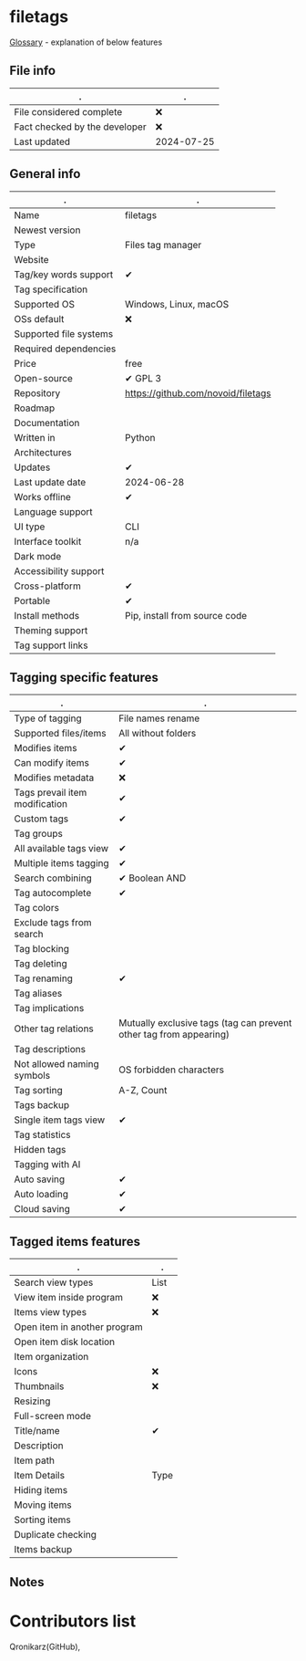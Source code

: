 # filetags
[Glossary](glossary.md) - explanation of below features

## File info
. | . |
---|---
File considered complete | ❌
Fact checked by the developer | ❌
Last updated | 2024-07-25

## General info
. | . |
---|---
Name | filetags
Newest version | 
Type | Files tag manager
Website | 
Tag/key words support | ✔
Tag specification | 
Supported OS | Windows, Linux, macOS
OSs default | ❌
Supported file systems | 
Required dependencies | 
Price | free
Open-source | ✔ GPL 3
Repository | https://github.com/novoid/filetags
Roadmap | 
Documentation | 
Written in | Python
Architectures | 
Updates | ✔
Last update date | 2024-06-28
Works offline | ✔
Language support | 
UI type | CLI
Interface toolkit | n/a
Dark mode | 
Accessibility support | 
Cross-platform | ✔
Portable | ✔
Install methods | Pip, install from source code
Theming support | 
Tag support links | 

## Tagging specific features
. | . |
---|---
Type of tagging | File names rename
Supported files/items | All without folders
Modifies items | ✔
Can modify items | ✔
Modifies metadata | ❌
Tags prevail item modification | ✔
Custom tags | ✔
Tag groups | 
All available tags view | ✔
Multiple items tagging | ✔
Search combining | ✔ Boolean AND
Tag autocomplete | ✔
Tag colors | 
Exclude tags from search | 
Tag blocking | 
Tag deleting | 
Tag renaming | ✔
Tag aliases | 
Tag implications | 
Other tag relations | Mutually exclusive tags (tag can prevent other tag from appearing)
Tag descriptions | 
Not allowed naming symbols | OS forbidden characters
Tag sorting | A-Z, Count
Tags backup | 
Single item tags view | ✔
Tag statistics | 
Hidden tags | 
Tagging with AI | 
Auto saving | ✔
Auto loading | ✔
Cloud saving | ✔

## Tagged items features
. | . |
---|---
Search view types | List
View item inside program | ❌
Items view types | ❌
Open item in another program | 
Open item disk location | 
Item organization | 
Icons | ❌
Thumbnails | ❌
Resizing | 
Full-screen mode | 
Title/name | ✔
Description | 
Item path | 
Item Details | Type
Hiding items | 
Moving items | 
Sorting items | 
Duplicate checking | 
Items backup | 

## Notes


# Contributors list
Qronikarz(GitHub), 
